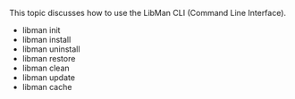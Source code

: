 This topic discusses how to use the LibMan CLI (Command Line Interface).

- libman init
- libman install
- libman uninstall
- libman restore
- libman clean
- libman update
- libman cache